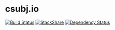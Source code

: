 # csubj.io

[![Build Status](https://travis-ci.org/csubj/csubj.github.io.svg?branch=master)](https://travis-ci.org/csubj/csubj.github.io)
[![StackShare](https://img.shields.io/badge/tech-stack-0690fa.svg?style=flat)](https://stackshare.io/csubj/personal-site)
[![Dependency Status](https://david-dm.org/csubj/csubj.github.io.svg)](https://david-dm.org/csubj/csubj.github.io)
